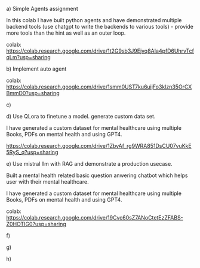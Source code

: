 a) Simple Agents assignment

In this colab I have built python agents and have demonstrated multiple backend tools (use chatgpt to write the backends to various tools) - provide more tools than the hint as well as an outer loop.

colab: https://colab.research.google.com/drive/1t2G9sb3J9Ejvq8AIa4pfD6UhrvTcfqLm?usp=sharing

b) Implement auto agent

colab: https://colab.research.google.com/drive/1smm0UST7ku6uijFo3klzn35OrCXBmmD0?usp=sharing

c)

d) Use QLora to finetune a model. generate custom data set. 

I have generated a custom dataset for mental healthcare using multiple Books, PDFs on mental health and using GPT4.

https://colab.research.google.com/drive/1ZbvAf_rg9WRA851DsCU07vuKkE5RyS_q?usp=sharing

e) Use mistral llm with RAG and demonstrate a production usecase. 

Built a mental health related basic question anwering chatbot which helps user with their mental healthcare.

I have generated a custom dataset for mental healthcare using multiple Books, PDFs on mental health and using GPT4. 

colab: https://colab.research.google.com/drive/19Cvc60sZ7ANoCtetEzZFABS-Z0HOTIG0?usp=sharing

f)

g)

h)


